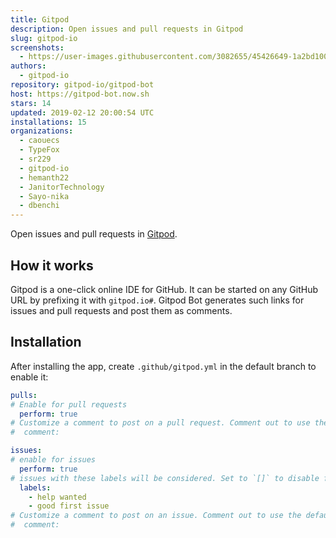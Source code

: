 ```yaml
---
title: Gitpod
description: Open issues and pull requests in Gitpod
slug: gitpod-io
screenshots:
  - https://user-images.githubusercontent.com/3082655/45426649-1a2bd100-b69d-11e8-9790-91cd6850bc63.png
authors:
  - gitpod-io
repository: gitpod-io/gitpod-bot
host: https://gitpod-bot.now.sh
stars: 14
updated: 2019-02-12 20:00:54 UTC
installations: 15
organizations:
  - caouecs
  - TypeFox
  - sr229
  - gitpod-io
  - hemanth22
  - JanitorTechnology
  - Sayo-nika
  - dbenchi
---
```


Open issues and pull requests in [Gitpod](http://www.gitpod.io).

## How it works

Gitpod is a one-click online IDE for GitHub. It can be started on any GitHub URL by prefixing it with `gitpod.io#`.
Gitpod Bot generates such links for issues and pull requests and post them as comments.

## Installation

After installing the app, create `.github/gitpod.yml` in the default branch to enable it:

```yml
pulls:
# Enable for pull requests
  perform: true
# Customize a comment to post on a pull request. Comment out to use the default
#  comment:

issues:
# enable for issues
  perform: true
# issues with these labels will be considered. Set to `[]` to disable for issues
  labels:
    - help wanted
    - good first issue
# Customize a comment to post on an issue. Comment out to use the default
#  comment:
```
